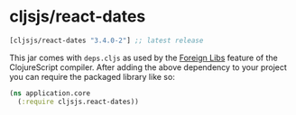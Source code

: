 # cljsjs/react-dates

[](dependency)
```clojure
[cljsjs/react-dates "3.4.0-2"] ;; latest release
```
[](/dependency)

This jar comes with `deps.cljs` as used by the [Foreign Libs][flibs] feature
of the ClojureScript compiler. After adding the above dependency to your project
you can require the packaged library like so:

```clojure
(ns application.core
  (:require cljsjs.react-dates))
```

[flibs]: https://github.com/clojure/clojurescript/wiki/Packaging-Foreign-Dependencies
